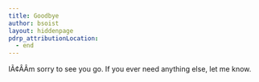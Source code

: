 ```yaml
---
title: Goodbye
author: bsoist
layout: hiddenpage
pdrp_attributionLocation:
  - end
---
```

IÃ¢ÂÂm sorry to see you go. If you ever need anything else, let me know.
